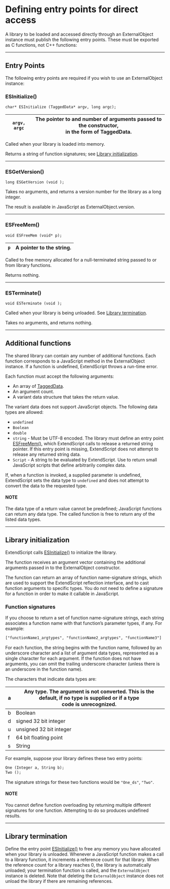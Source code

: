 <a id="defining-entry-points-for-direct-access"></a>

# Defining entry points for direct access

A library to be loaded and accessed directly through an ExternalObject instance must publish the
following entry points. These must be exported as C functions, not C++ functions:

---

<a id="direct-access-entry-points"></a>

## Entry Points

The following entry points are required if you wish to use an ExternalObject instance:

<a id="externalobject-functions-esinitialize"></a>

### ESInitialize()

`char* ESInitialize (TaggedData* argv, long argc);`

| `argv, argc`   | The pointer to and number of arguments passed to the constructor,<br/>in the form of TaggedData.   |
|----------------|----------------------------------------------------------------------------------------------------|

Called when your library is loaded into memory.

Returns a string of function signatures; see [Library initialization](#library-initialization).

---

<a id="externalobject-functions-esgetversion"></a>

### ESGetVersion()

`long ESGetVersion (void );`

Takes no arguments, and returns a version number for the library as a long integer.

The result is available in JavaScript as ExternalObject.version.

---

<a id="externalobject-functions-esfreemem"></a>

### ESFreeMem()

`void ESFreeMem (void* p);`

| `p`   | A pointer to the string.   |
|-------|----------------------------|

Called to free memory allocated for a null-terminated string passed to or from library functions.

Returns nothing.

---

<a id="externalobject-functions-esterminate"></a>

### ESTerminate()

`void ESTerminate (void );`

Called when your library is being unloaded. See [Library termination](#library-termination).

Takes no arguments, and returns nothing.

---

<a id="additional-functions"></a>

## Additional functions

The shared library can contain any number of additional functions. Each function corresponds to a
JavaScript method in the ExternalObject instance. If a function is undefined, ExtendScript throws a
run-time error.

Each function must accept the following arguments:

- An array of [TaggedData](defining-entry-points-for-indirect-access.md#taggeddata).
- An argument count.
- A variant data structure that takes the return value.

The variant data does not support JavaScript objects. The following data types are allowed:

- `undefined`
- `Boolean`
- `double`
- `string` - Must be UTF-8 encoded.
  The library must define an entry point [ESFreeMem()](#externalobject-functions-esfreemem), which ExtendScript calls to release a returned
  string pointer. If this entry point is missing, ExtendScript does not attempt to release any returned
  string data.
- `Script` - A string to be evaluated by ExtendScript. Use to return small JavaScript scripts that define
  arbitrarily complex data.

If, when a function is invoked, a supplied parameter is undefined, ExtendScript sets the data type to
`undefined` and does not attempt to convert the data to the requested type.

#### NOTE
The data type of a return value cannot be predefined; JavaScript functions can return any data type.
The called function is free to return any of the listed data types.

---

<a id="library-initialization"></a>

## Library initialization

ExtendScript calls [ESInitialize()](#externalobject-functions-esinitialize) to initialize the library.

The function receives an argument vector containing the additional arguments passed in to the
ExternalObject constructor.

The function can return an array of function name-signature strings, which are used to support the
ExtendScript reflection interface, and to cast function arguments to specific types. You do not need to
define a signature for a function in order to make it callable in JavaScript.

### Function signatures

If you choose to return a set of function name-signature strings, each string associates a function name
with that function’s parameter types, if any. For example:

```default
["functionName1_argtypes", "functionName2_argtypes", "functionName3"]
```

For each function, the string begins with the function name, followed by an underscore character and a list
of argument data types, represented as a single character for each argument. If the function does not have
arguments, you can omit the trailing underscore character (unless there is an underscore in the function
name).

The characters that indicate data types are:

| a   | Any type. The argument is not converted. This is the default, if no type is supplied or if a type<br/>code is unrecognized.   |
|-----|-------------------------------------------------------------------------------------------------------------------------------|
| b   | Boolean                                                                                                                       |
| d   | signed 32 bit integer                                                                                                         |
| u   | unsigned 32 bit integer                                                                                                       |
| f   | 64 bit floating point                                                                                                         |
| s   | String                                                                                                                        |

For example, suppose your library defines these two entry points:

```default
One (Integer a, String b);
Two ();
```

The signature strings for these two functions would be `"One_ds"`, `"Two"`.

#### NOTE
You cannot define function overloading by returning multiple different signatures for one function.
Attempting to do so produces undefined results.

---

<a id="library-termination"></a>

## Library termination

Define the entry point [ESInitialize()](#externalobject-functions-esinitialize) to free any memory you have allocated when your library is
unloaded.
Whenever a JavaScript function makes a call to a library function, it increments a reference count for that
library. When the reference count for a library reaches 0, the library is automatically unloaded; your
termination function is called, and the `ExternalObject` instance is deleted. Note that deleting the
`ExternalObject` instance does not unload the library if there are remaining references.
